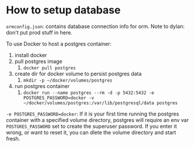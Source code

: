 # How to setup database

`ormconfig.json`: contains database connection info for orm. Note to dylan: don't put prod stuff in here.

To use Docker to host a postgres container:

1. install docker
1. pull postgres image
	1. `docker pull postgres`
1. create dir for docker volume to persist postgres data
	1. `mkdir -p ~/docker/volumes/postgres`
1. run postgres container
	1. `docker run --name postgres --rm -d -p 5432:5432 -e POSTGRES_PASSWORD=docker -v ~/docker/volumes/postgres:/var/lib/postgresql/data postgres`

`-e POSTGRES_PASSWORD=docker`: If it is your first time running the postgres container with a specified volume directory, postgres will require an env var `POSTGRES_PASSWORD` set to create the superuser password. If you enter it wrong, or want to reset it, you can dlete the volume directory and start fresh.

